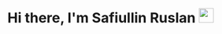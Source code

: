 # Hi there, I'm Safiullin Ruslan <img src="https://raw.githubusercontent.com/MartinHeinz/MartinHeinz/master/wave.gif" width="30px">

<!--
## About me
  - :fireworks: Always ready to learn something new
  - :smirk: I love new acquaintances, I easily join a new team
## Study
  - :books: I'm studying to be a Software Engineer
  - :boom: Studied Java for two years
  - :raised_hands: Know a little Spring and Spring Boot
  - :mortar_board: Now I'm deeply learning Python and Django Framework
  - :car: Know a little about machine learning
  - :sunny: Know HTML5 and CSS3, worked with Bootstrap

## Work
  - :computer: Now I only do freelance
  - :hear_no_evil: I often work with Telegram
  - :running: I am parsing various resources

<!--
Here are some ideas to get you started:

- 🔭 I’m currently working on ...
- 🌱 I’m currently learning ...
- 👯 I’m looking to collaborate on ...
- 🤔 I’m looking for help with ...
- 💬 Ask me about ...
- 📫 How to reach me: ...
- 😄 Pronouns: ...
- ⚡ Fun fact: ...
-->
